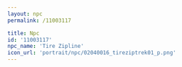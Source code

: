 ```yaml
---
layout: npc
permalink: /11003117

title: Npc
id: '11003117'
npc_name: 'Tire Zipline'
icon_url: 'portrait/npc/02040016_tireziptrek01_p.png'
---
```

